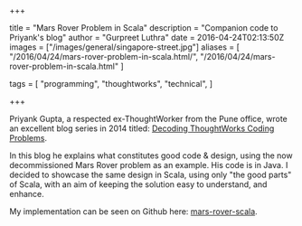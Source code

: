+++

title = "Mars Rover Problem in Scala"
description = "Companion code to Priyank's blog"
author = "Gurpreet Luthra"
date = 2016-04-24T02:13:50Z
images = ["/images/general/singapore-street.jpg"]
aliases = [
    "/2016/04/24/mars-rover-problem-in-scala.html/",
    "/2016/04/24/mars-rover-problem-in-scala.html"
]

tags = [
    "programming",
    "thoughtworks",
    "technical",
]

+++

Priyank Gupta, a respected ex-ThoughtWorker from the Pune office, wrote an excellent blog series in 2014 titled:
[Decoding ThoughtWorks Coding Problems](http://priyaaank.tumblr.com/post/95095165285/decoding-thoughtworks-coding-problems).

In this blog he explains what constitutes good code & design, using the now decommissioned Mars Rover problem as an example.
His code is in Java. I decided to showcase the same design in Scala, using only "the good parts" of Scala, with an aim of keeping
the solution easy to understand, and enhance. 

My implementation can be seen on Github here: [mars-rover-scala](https://github.com/gsluthra/mars-rover-scala).
